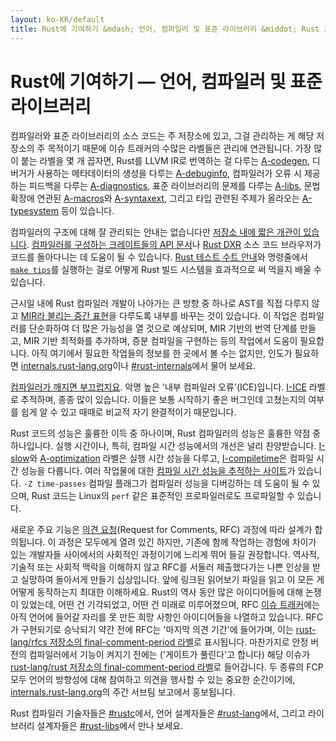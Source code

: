 ```yaml
---
layout: ko-KR/default
title: Rust에 기여하기 &mdash; 언어, 컴파일러 및 표준 라이브러리 &middot; Rust 프로그래밍 언어
---
```


# Rust에 기여하기 &mdash; 언어, 컴파일러 및 표준 라이브러리

컴파일러와 표준 라이브러리의 소스 코드는 주 저장소에 있고,
그걸 관리하는 게 해당 저장소의 주 목적이기 때문에
이슈 트래커의 수많은 라벨들은 관리에 연관됩니다.
가장 많이 붙는 라벨을 몇 개 꼽자면,
Rust를 LLVM IR로 번역하는 걸 다루는 [A-codegen],
디버거가 사용하는 메타데이터의 생성을 다루는 [A-debuginfo],
컴파일러가 오류 시 제공하는 피드백을 다루는 [A-diagnostics],
표준 라이브러리의 문제를 다루는 [A-libs],
문법 확장에 연관된 [A-macros]와 [A-syntaxext],
그리고 타입 관련된 주제가 올라오는 [A-typesystem] 등이 있습니다.

컴파일러의 구조에 대해 잘 관리되는 안내는 없습니다만
[저장소 내에 짧은 개관이 있습니다][rustc-guide].
[컴파일러를 구성하는 크레이트들의 API 문서][internals-docs]나
[Rust DXR] 소스 코드 브라우저가 코드를 돌아다니는 데 도움이 될 수 있습니다.
[Rust 테스트 수트 안내][testsuite]와 명령줄에서 [`make tips`][tips]를 실행하는 걸로
어떻게 Rust 빌드 시스템을 효과적으로 써 먹을지 배울 수 있습니다.

근시일 내에 Rust 컴파일러 개발이 나아가는 큰 방향 중 하나로
AST를 직접 다루지 않고 [MIR라 불리는 중간 표현][mir]을 다루도록
내부를 바꾸는 것이 있습니다.
이 작업은 컴파일러를 단순화하여 더 많은 가능성을 열 것으로 예상되며,
MIR 기반의 번역 단계를 만들고, MIR 기반 최적화를 추가하며,
증분 컴파일을 구현하는 등의 작업에서 도움이 필요합니다.
아직 여기에서 필요한 작업들의 정보를 한 곳에서 볼 수는 없지만,
인도가 필요하면 [internals.rust-lang.org]이나 [#rust-internals]에서 물어 보세요.

[컴파일러가 깨지면 부끄럽지요][ice].
악명 높은 '내부 컴파일러 오류'(ICE)입니다.
[I-ICE] 라벨로 추적하며, 종종 많이 있습니다.
이들은 보통 시작하기 좋은 버그인데 고쳤는지의 여부를 쉽게 알 수 있고
때때로 비교적 자기 완결적이기 때문입니다.

Rust 코드의 성능은 훌륭한 이득 중 하나이며,
Rust 컴파일러의 성능은 훌륭한 약점 중 하나입니다.
실행 시간이나, 특히, 컴파일 시간 성능에서의 개선은 널리 찬양받습니다.
[I-slow]와 [A-optimization] 라벨은 실행 시간 성능을 다루고,
[I-compiletime]은 컴파일 시간 성능을 다룹니다.
여러 작업물에 대한 [컴파일 시간 성능을 추적하는 사이트][rustc-perf]가 있습니다.
`-Z time-passes` 컴파일 플래그가 컴파일러 성능을 디버깅하는 데 도움이 될 수 있으며,
Rust 코드는 Linux의 `perf` 같은 표준적인 프로파일러로도 프로파일할 수 있습니다.

새로운 주요 기능은 [의견 요청][rfc](Request for Comments, RFC) 과정에 따라 설계가 합의됩니다.
이 과정은 모두에게 열려 있긴 하지만,
기존에 함께 작업하는 경험에 차이가 있는 개발자들 사이에서의 사회적인 과정이기에
느리게 뛰어 들길 권장합니다.
역사적, 기술적 또는 사회적 맥락을 이해하지 않고 RFC를 서둘러 제출했다가는
나쁜 인상을 받고 실망하여 돌아서게 만들기 십상입니다.
앞에 링크된 읽어보기 파일을 읽고 이 모든 게 어떻게 동작하는지 최대한 이해하세요.
Rust의 역사 동안 많은 아이디어들에 대해 논쟁이 있었는데,
어떤 건 기각되었고, 어떤 건 미래로 미루어졌으며,
RFC [이슈 트래커][rfc-issues]에는 아직 언어에 들어갈 자리를 못 만든
희망 사항인 아이디어들을 나열하고 있습니다.
RFC가 구현되기로 승낙되기 약간 전에 RFC는 '마지막 의견 기간'에 들어가며,
이는 [rust-lang/rfcs 저장소의 final-comment-period 라벨][rfc-fcp]로 표시됩니다.
마찬가지로 안정 버전의 컴파일러에서 기능이 켜지기 전에는 ('게이트가 풀린다'고 합니다)
해당 이슈가 [rust-lang/rust 저장소의 final-comment-period 라벨][issue-fcp]로 들어갑니다.
두 종류의 FCP 모두 언어의 방향성에 대해 참여하고 의견을 행사할 수 있는 중요한 순간이기에,
[internals.rust-lang.org]의 주간 서브팀 보고에서 홍보됩니다.

Rust 컴파일러 기술자들은 [#rustc]에서,
언어 설계자들은 [#rust-lang]에서, 그리고 라이브러리 설계자들은 [#rust-libs]에서 만나 보세요.

<!--
TODO: guide to compile-time benchmarking
TODO: using the triage bot?
TODO: some of this RFC description could probably go in the RFC readme
-->


[#rust-internals]: https://client00.chat.mibbit.com/?server=irc.mozilla.org&channel=%23rust-internals
[#rust-lang]: https://client00.chat.mibbit.com/?server=irc.mozilla.org&channel=%23rust-lang
[#rust-libs]: https://client00.chat.mibbit.com/?server=irc.mozilla.org&channel=%23rust-libs
[#rustc]: https://client00.chat.mibbit.com/?server=irc.mozilla.org&channel=%23rustc
[A-codegen]: https://github.com/rust-lang/rust/issues?q=is%3Aopen+is%3Aissue+label%3AA-codegen
[A-debuginfo]: https://github.com/rust-lang/rust/issues?q=is%3Aopen+is%3Aissue+label%3AA-debuginfo
[A-diagnostics]: https://github.com/rust-lang/rust/issues?q=is%3Aopen+is%3Aissue+label%3AA-diagnostics
[A-libs]: https://github.com/rust-lang/rust/issues?q=is%3Aopen+is%3Aissue+label%3AA-libs
[A-macros]: https://github.com/rust-lang/rust/issues?q=is%3Aopen+is%3Aissue+label%3AA-macros
[A-optimization]: https://github.com/rust-lang/rust/issues?q=is%3Aopen+is%3Aissue+label%3AA-optimization
[A-syntaxext]: https://github.com/rust-lang/rust/issues?q=is%3Aopen+is%3Aissue+label%3AA-syntaxext
[A-typesystem]: https://github.com/rust-lang/rust/issues?q=is%3Aopen+is%3Aissue+label%3AA-typesystem
[I-ICE]: https://github.com/rust-lang/rust/labels/I-ICE
[I-compiletime]: https://github.com/rust-lang/rust/issues?q=is%3Aopen+is%3Aissue+label%3AI-compiletime
[I-slow]: https://github.com/rust-lang/rust/issues?q=is%3Aopen+is%3Aissue+label%3AI-slow
[Rust DXR]: https://dxr.mozilla.org/rust/source/src
[ice]: https://users.rust-lang.org/t/glacier-a-big-ol-pile-of-ice/3380
[internals-docs]: https://manishearth.github.io/rust-internals-docs
[internals.rust-lang.org]: https://internals.rust-lang.org/
[issue-fcp]: https://github.com/rust-lang/rust/issues?q=is%3Aopen+is%3Aissue+label%3AB-unstable+label%3Afinal-comment-period
[mir]: https://github.com/rust-lang/rust/issues/27840
[rfc-fcp]: https://github.com/rust-lang/rfcs/pulls?q=is%3Aopen+is%3Apr+label%3Afinal-comment-period
[rfc-issues]: https://github.com/rust-lang/rfcs/issues
[rfc]: https://github.com/rust-lang/rfcs#table-of-contents
[rustc-guide]: https://github.com/rust-lang/rust/blob/master/src/librustc/README.md
[rustc-perf]: http://ncameron.org/perf-rustc/
[testsuite]: https://github.com/rust-lang/rust-wiki-backup/blob/master/Note-testsuite.md
[tips]: https://github.com/rust-lang/rust/blob/3d1f3c9d389d46607ae28c51cc94c1f43d65f3f9/Makefile.in#L48
